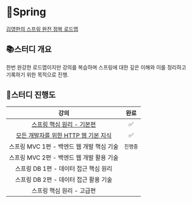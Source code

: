 # 🍃Spring
[김영한의 스프링 완전 정복 로드맵](https://www.inflearn.com/roadmaps/373#c325630)

## 📚스터디 개요
한번 완강한 로드맵이지만 강의를 복습하며 스프링에 대한 깊은 이해와 이를 정리하고 기록하기 위한 목적으로 진행.

## 📝스터디 진행도
<div align=center> 
    
| 강의  |완료|
|:---:|:---:|
| [스프링 핵심 원리 - 기본편](https://github.com/woohyeonjoe/Spring/tree/main/%EC%8A%A4%ED%94%84%EB%A7%81%20%ED%95%B5%EC%8B%AC%20%EC%9B%90%EB%A6%AC%20-%20%EA%B8%B0%EB%B3%B8%ED%8E%B8) |✅|
| [모든 개발자를 위한 HTTP 웹 기본 지식](https://github.com/woohyeonjoe/Spring/tree/main/%EB%AA%A8%EB%93%A0%20%EA%B0%9C%EB%B0%9C%EC%9E%90%EB%A5%BC%20%EC%9C%84%ED%95%9C%20HTTP%20%EC%9B%B9%20%EA%B8%B0%EB%B3%B8%20%EC%A7%80%EC%8B%9D) |✅|
| 스프링 MVC 1편 - 백엔드 웹 개발 핵심 기술 |`진행중`|
| 스프링 MVC 2편 - 백엔드 웹 개발 활용 기술 ||
| 스프링 DB 1편 - 데이터 접근 핵심 원리 ||
| 스프링 DB 2편 - 데이터 접근 활용 기술 ||
| 스프링 핵심 원리 - 고급편 ||

